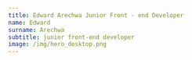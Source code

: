 ```yaml
---
title: Edward Arechwa Junior Front - end Developer
name: Edward
surname: Arechwa
subtitle: junior front-end developer
image: /img/hero_desktop.png
---
```

